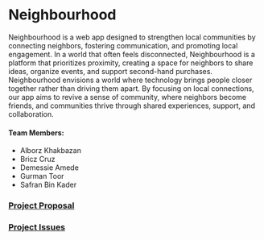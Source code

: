 # Neighbourhood

Neighbourhood is a web app designed to strengthen local communities by connecting neighbors, fostering communication, and promoting local engagement.
In a world that often feels disconnected, Neighbourhood is a platform that prioritizes proximity, creating a space for neighbors to share ideas, organize events, and support second-hand purchases.
Neighbourhood envisions a world where technology brings people closer together rather than driving them apart. By focusing on local connections, our app aims to revive a sense of community, where neighbors become friends, and communities thrive through shared experiences, support, and collaboration.

#### Team Members:

- Alborz Khakbazan
- Bricz Cruz
- Demessie Amede
- Gurman Toor
- Safran Bin Kader

### [Project Proposal](https://github.com/alborzk/neighbourhood/wiki/Project-Proposal)

### [Project Issues](https://neighbourhood.atlassian.net/jira/software/projects/NEIG/boards/1/backlog)
